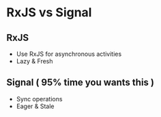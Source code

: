 # RxJS vs Signal

## RxJS

- Use RxJS for asynchronous activities
- Lazy & Fresh

## Signal ( 95% time you wants this )

- Sync operations
- Eager & Stale
